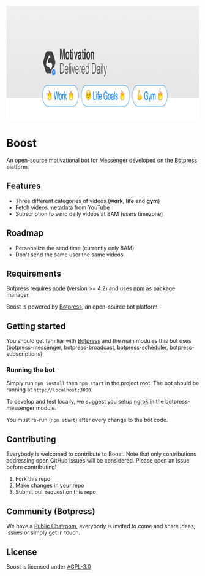<a href='https://m.me/BoostFuel'><img src='/assets/banner.png' height='300px'></a>

# Boost

An open-source motivational bot for Messenger developed on the [Botpress](https://github.com/botpress/botpress) platform.

## Features

- Three different categories of videos (**work**, **life** and **gym**)
- Fetch videos metadata from YouTube
- Subscription to send daily videos at 8AM (users timezone)

## Roadmap

- Personalize the send time (currently only 8AM)
- Don't send the same user the same videos

## Requirements

Botpress requires [node](https://nodejs.org) (version >= 4.2) and uses [npm](https://www.npmjs.com) as package manager.

Boost is powered by [Botpress](https://github.com/botpress/botpress), an open-source bot platform.

## Getting started

You should get familiar with [Botpress](https://github.com/botpress/botpress) and the main modules this bot uses (botpress-messenger, botpress-broadcast, botpress-scheduler, botpress-subscriptions).

### Running the bot

Simply run `npm install` then `npm start` in the project root. The bot should be running at `http://localhost:3000`.

To develop and test locally, we suggest you setup [ngrok](https://ngrok.com/) in the botpress-messenger module.

You must re-run (`npm start`) after every change to the bot code.

## Contributing

Everybody is welcomed to contribute to Boost. Note that only contributions addressing open GitHub issues will be considered. Please open an issue before contributing!

1) Fork this repo
2) Make changes in your repo
3) Submit pull request on this repo

## Community (Botpress)

We have a [Public Chatroom](https://gitter.im/botpress/core), everybody is invited to come and share ideas, issues or simply get in touch.

## License

Boost is licensed under [AGPL-3.0](/LICENSE)
